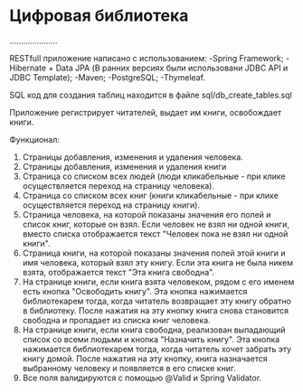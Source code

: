 # Цифровая библиотека
.....................

RESTfull приложение написано с использованием:
  -Spring Framework;
  -Hibernate + Data JPA (В ранних версиях были использовани JDBC API и JDBC Template);
  -Maven;
  -PostgreSQL;
  -Thymeleaf.
  
 SQL код для создания таблиц находится в файле sql/db_create_tables.sql
 
 Приложение регистрирует читателей, выдает им книги, освобождает книги.
 
Функционал:
1) Страницы добавления, изменения и удаления человека.
2) Страницы добавления, изменения и удаления книги
3) Страница со списком всех людей (люди кликабельные - при клике осуществляется
переход на страницу человека).
4) Страница со списком всех книг (книги кликабельные - при клике осуществляется
переход на страницу книги).
5) Страница человека, на которой показаны значения его полей и список книг, которые он
взял. Если человек не взял ни одной книги, вместо списка отображается текст "Человек
пока не взял ни одной книги".
6) Страница книги, на которой показаны значения полей этой книги и имя человека,
который взял эту книгу. Если эта книга не была никем взята, отображается текст "Эта
книга свободна".
7) На странице книги, если книга взята человеком, рядом с его именем есть кнопка
"Освободить книгу". Эта кнопка нажимается библиотекарем тогда, когда читатель
возвращает эту книгу обратно в библиотеку. После нажатия на эту кнопку книга снова
становится свободна и пропадает из списка книг человека.
8) На странице книги, если книга свободна, реализован выпадающий список
со всеми людьми и кнопка "Назначить книгу". Эта кнопка нажимается библиотекарем
тогда, когда читатель хочет забрать эту книгу домой. После нажатия на эту кнопку, книга
назначается выбранному человеку и появляется в его списке книг.
9) Все поля валидируются с помощью @Valid и Spring Validator.

